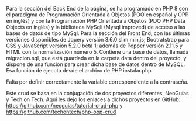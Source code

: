 Para la sección del Back End de la página, se ha programado en PHP 8 con el paradigma de Programación Orientada a Objetos (POO en español y OPP en inglés) y con la Programación PHP Orientada a Objetos (PDO PHP Data Objects en inglés) y la biblioteca MySqli (Mysql improved) de acceso a las bases de datos de tipo MySql. Para la sección del Front End, con las últimas versiones disponibles de Jquery versión 3.6.0 slim.min.js; Bootratstrap para CSS y JavaScript versión 5.2.0 beta 1; además de Popper versión 2.11.5 y HTML con la normalización número 5. Contiene una base de datos, llamada migracion.sql, que está guardada en la carpeta data dentro del proyecto, y dispone de una función para crear dicha base de datos dentro de MySQL. Esa función de ejecuta desde el archivo de PHP instalar.php

Falta por definir correctamente la variable correspondiente a la contraseña.

Este crud se basa en la conjugación de dos proyectos diferentes, NeoGuías y Tech on Tech. Aquí les dejo los enlaces a dichos proyectos en GitHub: https://github.com/neoguias/tutorial-crud-php y https://github.com/techontech/php-oop-crud
